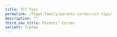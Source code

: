 ```yaml
---
title: ICT Tips
permalink: /ftpps-family/parents-corner/ict-tips/
description: ""
third_nav_title: Parents' Corner
variant: tiptap
---
```

